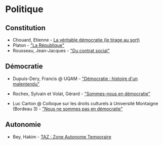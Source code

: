 
# Politique 

## Constitution

- <i class="fa fa-film"></i> 
  Chouard, Etienne - 
  [La véritable démocratie (le tirage au sort)](https://www.youtube.com/watch?v=WNWZaPk3m3I)
- <i class="fa fa-book"></i> 
  Platon - 
  ["La République"](https://www.goodreads.com/book/show/1342302.La_R_publique)
- <i class="fa fa-book"></i> 
  Rousseau, Jean-Jacques -
  ["Du contrat social"](https://www.goodreads.com/book/show/2911640-du-contrat-social)


## Démocratie 

- <i class="fa fa-film"></i>
  Dupuis-Dery, Francis @ UQAM - 
  ["Démocratie : histoire d'un malentendu"](https://www.youtube.com/watch?v=KVW5ogGDlts)

- <i class="fa fa-film"></i>
  Rochex, Sylvain et Volat, Gérard -
  ["Sommes-nous en démocratie"](https://www.youtube.com/watch?v=dcmkAG3fESE)
- <i class="fa fa-film"></i>
  Luc Carton @ Colloque sur les droits culturels à Université Montaigne (Bordeau 3) - 
  ["Nous ne sommes pas en démocratie"](https://www.youtube.com/watch?v=XZdwxmKPMk8)
  

## Autonomie

- <i class="fa fa-book"></i> 
  Bey, Hakim -
  [TAZ : Zone Autonome Temporaire](
  https://www.goodreads.com/book/show/26155570-taz-zone-autonome-temporaire)

<!-- alain tourraine - "comprendre le monde d'aujourd'hui -->

